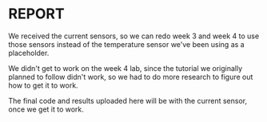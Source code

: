 # REPORT
We received the current sensors, so we can redo week 3 and week 4 to use those sensors instead of the temperature sensor we've been using as a placeholder.

We didn't get to work on the week 4 lab, since the tutorial we originally planned to follow didn't work, so we had to do more research to figure out how to get it to work.

The final code and results uploaded here will be with the current sensor, once we get it to work.
